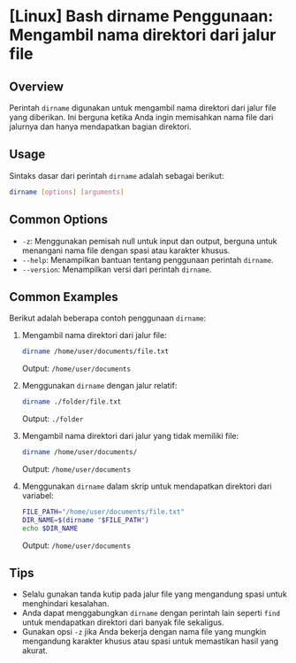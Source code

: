 # [Linux] Bash dirname Penggunaan: Mengambil nama direktori dari jalur file

## Overview
Perintah `dirname` digunakan untuk mengambil nama direktori dari jalur file yang diberikan. Ini berguna ketika Anda ingin memisahkan nama file dari jalurnya dan hanya mendapatkan bagian direktori.

## Usage
Sintaks dasar dari perintah `dirname` adalah sebagai berikut:

```bash
dirname [options] [arguments]
```

## Common Options
- `-z`: Menggunakan pemisah null untuk input dan output, berguna untuk menangani nama file dengan spasi atau karakter khusus.
- `--help`: Menampilkan bantuan tentang penggunaan perintah `dirname`.
- `--version`: Menampilkan versi dari perintah `dirname`.

## Common Examples
Berikut adalah beberapa contoh penggunaan `dirname`:

1. Mengambil nama direktori dari jalur file:
   ```bash
   dirname /home/user/documents/file.txt
   ```
   Output: `/home/user/documents`

2. Menggunakan `dirname` dengan jalur relatif:
   ```bash
   dirname ./folder/file.txt
   ```
   Output: `./folder`

3. Mengambil nama direktori dari jalur yang tidak memiliki file:
   ```bash
   dirname /home/user/documents/
   ```
   Output: `/home/user/documents`

4. Menggunakan `dirname` dalam skrip untuk mendapatkan direktori dari variabel:
   ```bash
   FILE_PATH="/home/user/documents/file.txt"
   DIR_NAME=$(dirname "$FILE_PATH")
   echo $DIR_NAME
   ```
   Output: `/home/user/documents`

## Tips
- Selalu gunakan tanda kutip pada jalur file yang mengandung spasi untuk menghindari kesalahan.
- Anda dapat menggabungkan `dirname` dengan perintah lain seperti `find` untuk mendapatkan direktori dari banyak file sekaligus.
- Gunakan opsi `-z` jika Anda bekerja dengan nama file yang mungkin mengandung karakter khusus atau spasi untuk memastikan hasil yang akurat.